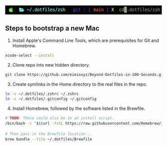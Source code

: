 ![prompt](img/prompt.png)

## Steps to bootstrap a new Mac

1. Install Apple's Command Line Tools, which are prerequisites for Git and Homebrew.
```zsh
xcode-select --install
```


2. Clone repo into new hidden directory.
```zsh
git clone https://github.com/eieioxyz/Beyond-Dotfiles-in-100-Seconds.git ~/.dotfiles
```


3. Create symlinks in the Home directory to the real files in the repo.
```zsh
ln -s ~/.dotfiles/.zshrc ~/.zshrc
ln -s ~/.dotfiles/.gitconfig ~/.gitconfig
```


4. Install Homebrew, followed by the software listed in the Brewfile.
```zsh
# TODO: These could also be in an install script.
/bin/bash -c "$(curl -fsSL https://raw.githubusercontent.com/Homebrew/install/HEAD/install.sh)"

# Then pass in the Brewfile location...
brew bundle --file ~/.dotfiles/Brewfile
```